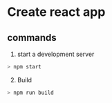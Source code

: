 # Create react app

## commands

1. start a development server

```bash
> npm start
```

2. Build

```bash
> npm run build
```